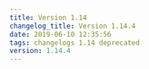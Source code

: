 ```yaml
---
title: Version 1.14
changelog_title: Version 1.14.4
date: 2019-06-10 12:35:56 
tags: changelogs 1.14 deprecated
version: 1.14.4
---
```

<script src="https://gist.github.com/spinnaker-release/e6e904fe6533b188d40fb82cad900ef0.js"/>